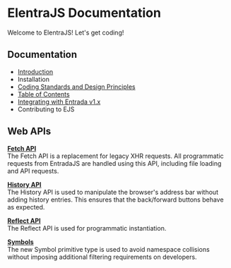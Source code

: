 # ElentraJS Documentation
Welcome to ElentraJS!  Let's get coding!

## Documentation
- [Introduction](introduction)
- Installation
- [Coding Standards and Design Principles](standards-and-principles)
- [Table of Contents](Table-of-Contents)
- [Integrating with Entrada v1.x](Integrating-with-Entrada-1.x-ME)
- Contributing to EJS

## Web APIs
**[Fetch API](https://developer.mozilla.org/en/docs/Web/API/Fetch_API)**  
The Fetch API is a replacement for legacy XHR requests.  All programmatic requests from EntradaJS are handled using this API, including file loading and API requests.

**[History API](https://developer.mozilla.org/en-US/docs/Web/API/History)**  
The History API is used to manipulate the browser's address bar without adding history entries.  This ensures that the back/forward buttons behave as expected.

**[Reflect API](https://developer.mozilla.org/en-US/docs/Web/JavaScript/Reference/Global_Objects/Reflect)**  
The Reflect API is used for programmatic instantiation.

**[Symbols](https://developer.mozilla.org/en-US/docs/Web/JavaScript/Reference/Global_Objects/Symbol)**  
The new Symbol primitive type is used to avoid namespace collisions without imposing additional filtering requirements on developers.
 

